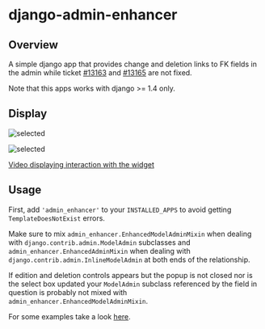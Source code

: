 # django-admin-enhancer

## Overview

A simple django app that provides change and deletion links to FK fields in the
admin while ticket [#13163](https://code.djangoproject.com/ticket/13163) and
[#13165](https://code.djangoproject.com/ticket/13165) are not fixed.

Note that this apps works with django >= 1.4 only.

## Display

![selected](https://dl.dropbox.com/u/2759157/selected.png)

![selected](https://dl.dropbox.com/u/2759157/empty.png)

[Video displaying interaction with the widget](https://www.youtube.com/watch?v=H4xqku-BPBU)

## Usage
First, add `'admin_enhancer'` to your `INSTALLED_APPS` to avoid getting
`TemplateDoesNotExist` errors.

Make sure to mix `admin_enhancer.EnhancedModelAdminMixin` when dealing with
`django.contrib.admin.ModelAdmin` subclasses and
`admin_enhancer.EnhancedAdminMixin` when dealing with
`django.contrib.admin.InlineModelAdmin` at both ends of the relationship.

If edition and deletion controls appears but the popup is not closed nor is the
select box updated your `ModelAdmin` subclass referenced by the field in
question is probably not mixed with `admin_enhancer.EnhancedModelAdminMixin`.

For some examples take a look [here](https://github.com/charettes/django-admin-enhancer/blob/master/tests/test_app/admin.py).
